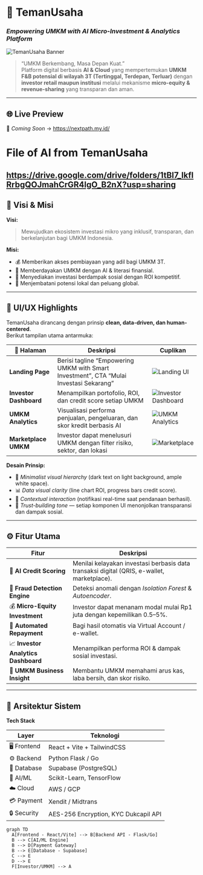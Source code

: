 # 💼 TemanUsaha  
### *Empowering UMKM with AI Micro-Investment & Analytics Platform*  

![TemanUsaha Banner](https://github.com/your-org/temanusaha/assets/banner-temanusaha.png)

> “UMKM Berkembang, Masa Depan Kuat.”  
> Platform digital berbasis **AI & Cloud** yang mempertemukan **UMKM F&B potensial di wilayah 3T (Tertinggal, Terdepan, Terluar)** dengan **investor retail maupun institusi** melalui mekanisme **micro-equity & revenue-sharing** yang transparan dan aman.

---

## 🌐 Live Preview
🚀 *Coming Soon* → https://nextpath.my.id/

# File of AI from TemanUsaha
https://drive.google.com/drive/folders/1tBI7_lkfIRrbgQOJmahCrGR4lgO_B2nX?usp=sharing 
---

## 🎯 Visi & Misi

**Visi:**  
> Mewujudkan ekosistem investasi mikro yang inklusif, transparan, dan berkelanjutan bagi UMKM Indonesia.

**Misi:**
- 💰 Memberikan akses pembiayaan yang adil bagi UMKM 3T.  
- 🧠 Memberdayakan UMKM dengan AI & literasi finansial.  
- 🌱 Menyediakan investasi berdampak sosial dengan ROI kompetitif.  
- 🤝 Menjembatani potensi lokal dan peluang global.

---

## 🧩 UI/UX Highlights

TemanUsaha dirancang dengan prinsip **clean, data-driven, dan human-centered**.  
Berikut tampilan utama antarmuka:

| 💼 Halaman | Deskripsi | Cuplikan |
|-------------|------------|-----------|
| **Landing Page** | Berisi tagline “Empowering UMKM with Smart Investment”, CTA “Mulai Investasi Sekarang” | ![Landing UI](https://github.com/your-org/temanusaha/assets/ui-landing.png) |
| **Investor Dashboard** | Menampilkan portofolio, ROI, dan credit score setiap UMKM | ![Investor Dashboard](https://github.com/your-org/temanusaha/assets/ui-dashboard.png) |
| **UMKM Analytics** | Visualisasi performa penjualan, pengeluaran, dan skor kredit berbasis AI | ![UMKM Analytics](https://github.com/your-org/temanusaha/assets/ui-umkm.png) |
| **Marketplace UMKM** | Investor dapat menelusuri UMKM dengan filter risiko, sektor, dan lokasi | ![Marketplace](https://github.com/your-org/temanusaha/assets/ui-marketplace.png) |

**Desain Prinsip:**
- 🎨 *Minimalist visual hierarchy* (dark text on light background, ample white space).  
- 📊 *Data visual clarity* (line chart ROI, progress bars credit score).  
- 🔔 *Contextual interaction* (notifikasi real-time saat pendanaan berhasil).  
- 💬 *Trust-building tone* — setiap komponen UI menonjolkan transparansi dan dampak sosial.

---

## ⚙️ Fitur Utama

| Fitur | Deskripsi |
|-------|------------|
| 🤖 **AI Credit Scoring** | Menilai kelayakan investasi berbasis data transaksi digital (QRIS, e-wallet, marketplace). |
| 🧠 **Fraud Detection Engine** | Deteksi anomali dengan *Isolation Forest* & *Autoencoder*. |
| 💰 **Micro-Equity Investment** | Investor dapat menanam modal mulai Rp1 juta dengan kepemilikan 0.5–5%. |
| 🔄 **Automated Repayment** | Bagi hasil otomatis via Virtual Account / e-wallet. |
| 📈 **Investor Analytics Dashboard** | Menampilkan performa ROI & dampak sosial investasi. |
| 🧾 **UMKM Business Insight** | Membantu UMKM memahami arus kas, laba bersih, dan skor risiko. |

---

## 🧠 Arsitektur Sistem

**Tech Stack**

| Layer | Teknologi |
|-------|------------|
| 🖥️ Frontend | React + Vite + TailwindCSS |
| ⚙️ Backend | Python Flask / Go |
| 🧩 Database | Supabase (PostgreSQL) |
| 🧮 AI/ML | Scikit-Learn, TensorFlow |
| ☁️ Cloud | AWS / GCP |
| 💳 Payment | Xendit / Midtrans |
| 🔒 Security | AES-256 Encryption, KYC Dukcapil API |

```mermaid
graph TD
  A[Frontend - React/Vite] --> B[Backend API - Flask/Go]
  B --> C[AI/ML Engine]
  B --> D[Payment Gateway]
  B --> E[Database - Supabase]
  C --> E
  D --> E
  F[Investor/UMKM] --> A

